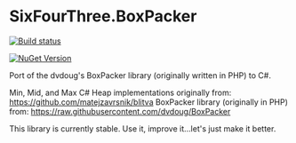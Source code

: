 # SixFourThree.BoxPacker
[![Build status](https://ci.appveyor.com/api/projects/status/epdxoq8w2x4j3n3t?svg=true)](https://ci.appveyor.com/project/StephenPAdams/sixfourthree-boxpacker)

[![NuGet Version](https://img.shields.io/nuget/v/SixFourThree.BoxPacker.svg?style=flat-square)](https://www.nuget.org/packages/SixFourThree.BoxPacker)

Port of the dvdoug's BoxPacker library (originally written in PHP) to C#.

Min, Mid, and Max C# Heap implementations originally from: https://github.com/matejzavrsnik/blitva
BoxPacker library (originally in PHP) from: https://raw.githubusercontent.com/dvdoug/BoxPacker

This library is currently stable. Use it, improve it...let's just make it better.
